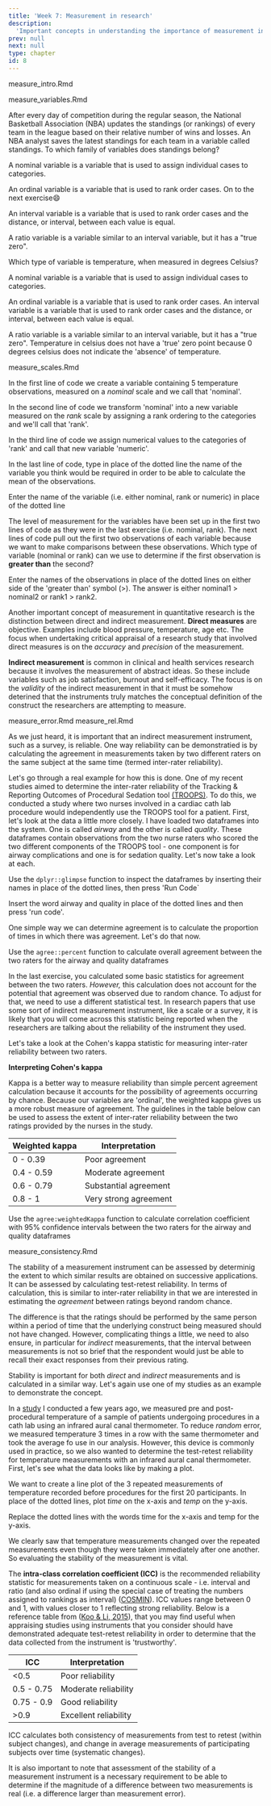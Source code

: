 ```yaml
---
title: 'Week 7: Measurement in research'
description:
  'Important concepts in understanding the importance of measurement in quantitative research.'
prev: null
next: null
type: chapter
id: 8
---
```


<exercise id="1" title="Introduction">

measure_intro.Rmd

</exercise>

<exercise id="2" title="Types of variables">

measure_variables.Rmd

</exercise>

<exercise id="3" title="Basketball standings">


After every day of competition during the regular season, the National Basketball Association (NBA) updates the standings (or rankings) of every team in the league based on their relative number of wins and losses. An NBA analyst saves the latest standings for each team in a variable called standings. To which family of variables does standings belong?

<choice>

<opt text="Nominal">

A nominal variable is a variable that is used to assign individual cases to categories.

</opt>

<opt text="Ordinal" correct="TRUE">

An ordinal variable is a variable that is used to rank order cases. On to the next exercise:smile:

</opt>


<opt text="Interval">

An interval variable is a variable that is used to rank order cases and the distance, or interval, between each value is equal.

</opt>


<opt text="Ratio">

A ratio variable is a variable similar to an interval variable, but it has a "true zero".

</opt>

</choice>

</exercise>


<exercise id="4" title="Temperature">

Which type of variable is temperature, when measured in degrees Celsius?

<choice>

<opt text="Nominal">

A nominal variable is a variable that is used to assign individual cases to categories.

</opt>

<opt text="Ordinal">
An ordinal variable is a variable that is used to rank order cases.

</opt>

<opt text="Interval"  correct="TRUE">
An interval variable is a variable that is used to rank order cases and the distance, or interval, between each value is equal.

</opt>

<opt text="Ratio">

A ratio variable is a variable similar to an interval variable, but it has a "true zero". Temperature in celsius does not have a 'true' zero point because 0 degrees celsius does not indicate the 'absence' of temperature.

</opt>

</choice>

</exercise>

<exercise id="5" title="Scales of measurement">

measure_scales.Rmd

</exercise>

<exercise id="6" title="Level of measurement exercise 1">

In the first line of code we create a variable containing 5 temperature observations, measured on a *nominal* scale and we call that 'nominal'.

In the second line of code we transform 'nominal' into a new variable measured on the *rank* scale by assigning a rank ordering to the categories and we'll call that 'rank'.

In the third line of code we assign numerical values to the categories of 'rank' and call that new variable 'numeric'.

In the last line of code, type in place of the dotted line the name of the variable you think would be required in order to be able to calculate the mean of the observations.

<codeblock id="07_01">

Enter the name of the variable (i.e. either nominal, rank or numeric) in place of the dotted line


</codeblock>

</exercise>

<exercise id="7" title="Level of measurement exercise 2">

The level of measurement for the variables have been set up in the first two lines of code as they were in the last exercise (i.e. nominal, rank). The next lines of code pull out the first two observations of each variable because we want to make comparisons between these observations. Which type of variable (nominal or rank) can we use to determine if the first observation is **greater than** the second?

<codeblock id="07_02">

Enter the names of the observations in place of the dotted lines on either side of the 'greater than' symbol (>). The answer is either nominal1 > nominal2 or rank1 > rank2.


</codeblock>

</exercise>

<exercise id="8" title="Direct and indirect measurement">

Another important concept of measurement in quantitative research is the distinction between direct and indirect measurement.
**Direct measures** are objective. Examples include blood pressure, temperature, age etc. The focus when undertaking critical appraisal of a research study that involved direct measures is on the *accuracy* and *precision* of the measurement.

**Indirect measurement** is common in clinical and health services research because it involves the measurement of abstract ideas. So these include variables such as job satisfaction, burnout and self-efficacy. The focus is on the *validity* of the indirect measurement in that it must be somehow deterined that the instruments truly matches the conceptual definition of the construct the researchers are attempting to measure.

</exercise>

<exercise id="9" title="Measurement error">
measure_error.Rmd
</exercise>

</exercise>

<exercise id="10" title="Introduction to reliability & validity">
measure_rel.Rmd
</exercise>

<exercise id="11" title="Inter-rater reliability 1">

As we just heard, it is important that an indirect measurement instrument, such as a survey, is reliable. One way reliability can be demonstratied is by calculating the agreement in measurements taken by two different raters on the same subject at the same time (termed inter-rater reliability).

Let's go through a real example for how this is done. One of my recent studies aimed to determine the inter-rater reliability of the Tracking & Reporting Outcomes of Procedural Sedation tool [(TROOPS)](http://proceduralsedation.org/troops-overview/). To do this, we conducted a study where two nurses involved in a cardiac cath lab procedure would independently use the TROOPS tool for a patient. First, let's look at the data a little more closely. I have loaded two dataframes into the system. One is called *airway* and the other is called *quality*. These dataframes contain observations from the two nurse raters who scored the two different components of the TROOPS tool - one component is for airway complications and one is for sedation quality. Let's now take a look at each. 

<qu>Use the `dplyr::glimpse` function to inspect the dataframes by inserting their names in place of the  dotted lines, then press 'Run Code`</qu>

<codeblock id="07_03">

Insert the word airway and quality in place of the dotted lines and then press 'run code'.

</codeblock>

</exercise>

<exercise id="12" title="Inter-rater reliability 2">

One simple way we can determine agreement is to calculate the proportion of times in which there was agreement. Let's do that now. 

<qu>Use the `agree::percent` function to calculate overall agreement between the two raters for the airway and quality dataframes</qu>

<codeblock id="07_04">

</codeblock>
</exercise>

<exercise id="12" title="Inter-rater reliability 3">

In the last exercise, you calculated some basic statistics for agreement between the two raters. *However,* this calculation does not account for the potential that agreement was observed due to random chance. To adjust for that, we need to use a different statistical test. In research papers that use some sort of indirect measurement instrument, like a scale or a survey, it is likely that you will come across this statistic being reported when the researchers are talking about the reliability of the instrument they used. 

Let's take a look at the Cohen's kappa statistic for measuring inter-rater reliability between two raters.

**Interpreting Cohen's kappa**

Kappa is a better way to measure reliability than simple percent agreement calculation because it accounts for the possibility of agreements occurring by chance. Because our variables are 'ordinal', the weighted kappa gives us a more robust measure of agreement. The guidelines in the table below can be used to assess the extent of inter-rater reliability between the two ratings provided by the nurses in the study. 

|Weighted kappa|Interpretation|
|---|---|
|0 - 0.39 | Poor agreement|
|0.4 - 0.59| Moderate agreement|
|0.6 - 0.79| Substantial agreement|
|0.8 - 1| Very strong agreement|


<qu>Use the `agree:weightedKappa` function to calculate correlation coefficient with 95% confidence intervals between the two raters for the airway and quality dataframes</qu>

<codeblock id="07_05">

</codeblock>
</exercise>

<exercise id="13" title="Internal consistency">

measure_consistency.Rmd

</exercise>

<exercise id="14" title="Stability Exercise 1">

The stability of a measurement instrument can be assessed by determinig the extent to which similar results are obtained on successive applications. It can be assessed by calculating test-retest reliability. In terms of calculation, this is similar to inter-rater reliability in that we are interested in estimating the *agreement* between ratings beyond random chance.

The difference is that the ratings should be performed by the same person within a period of time that the underlying construct being measured should not have changed. However, complicating things a little, we need to also ensure, in particular for *indirect* measurements, that the interval between measurements is not so brief that the respondent would just be able to recall their exact responses from their previous rating.

Stability is important for both *direct* and *indirect* measurements and is calculated in a similar way. Let's again use one of my studies as an example to demonstrate the concept. 

In a [study](https://www-sciencedirect-com.myaccess.library.utoronto.ca/science/article/pii/S1053077015005510) I conducted a few years ago, we measured pre and post-procedural temperature of a sample of patients undergoing procedures in a cath lab using an infrared aural canal thermometer. To reduce *random* error, we measured temperature 3 times in a row with the same thermometer and took the average fo use in our analysis. However, this device is commonly used in practice, so we also wanted to determine the test-retest reliability for temperature measurements with an infrared aural canal thermometer. First, let's see what the data looks like by making a plot.

<qu>We want to create a line plot of the 3 repeated measurements of temperature recorded before procedures for the first 20 participants. In place of the dotted lines, plot *time* on the x-axis and *temp* on the y-axis.</qu>

<codeblock id="07_06">
Replace the dotted lines with the words time for the x-axis and temp for the y-axis.
</codeblock>

</exercise>


<exercise id="15" title="Stability Exercise 2">

We clearly saw that temperature measurements changed over the repeated measurements even though they were taken immediately after one another. So evaluating the stability of the measurement is vital. 


The **intra-class correlation coefficient (ICC)** is the recommended reliability statistic for measurements taken on a continuous scale - i.e. interval and ratio (and also ordinal if using the special case of treating the numbers assigned to rankings as interval) ([COSMIN](http://www.cosmin.nl/images/upload/files/COSMIN%20checklist%20manual%20v9.pdf)). ICC values range between 0 and 1, with values closer to 1 reflecting strong reliability. Below is a reference table from ([Koo & Li, 2015](https://www-sciencedirect-com.myaccess.library.utoronto.ca/science/article/pii/S1556370716000158)), that you may find useful when appraising studies using instruments that you consider should have demonstrated adequate test-retest reliability in order to determine that the data collected from the instrument is 'trustworthy'.

|ICC |Interpretation|
|---|---|
|<0.5 | Poor reliability|
|0.5 - 0.75| Moderate reliability|
|0.75 - 0.9| Good reliability|
|>0.9| Excellent reliability|


ICC calculates both consistency of measurements from test to retest (within subject changes), and change in average measurements of participating subjects over time (systematic changes). 

It is also important to note that assessment of the stability of a measurement instrument is a necessary requirement to be able to determine if the magnitude of a difference between two measurements is real (i.e. a difference larger than measurement error). 

</exercise>

